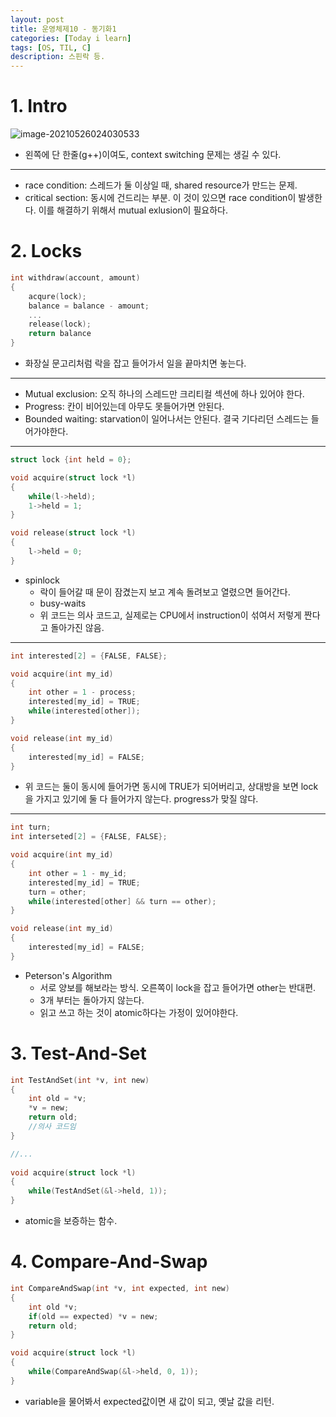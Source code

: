 ```yaml
---
layout: post
title: 운영체제10 - 동기화1
categories: [Today i learn]
tags: [OS, TIL, C]
description: 스핀락 등.
---
```


# 1. Intro

![image-20210526024030533](https://raw.githubusercontent.com/chunyunseo/ImageRepo/image/img/image-20210526024030533.png)

- 왼쪽에 단 한줄(g++)이여도, context switching 문제는 생길 수 있다.

---

- race condition: 스레드가 둘 이상일 때, shared resource가 만드는 문제.
- critical section: 동시에 건드리는 부분. 이 것이 있으면 race condition이 발생한다. 이를 해결하기 위해서 mutual exlusion이 필요하다.

# 2. Locks

```c
int withdraw(account, amount)
{
    acqure(lock);
    balance = balance - amount;
    ...
    release(lock);
    return balance
}
```

- 화장실 문고리처럼 락을 잡고 들어가서 일을 끝마치면 놓는다.

---

- Mutual exclusion: 오직 하나의 스레드만 크리티컬 섹션에 하나 있어야 한다.
- Progress: 칸이 비어있는데 아무도 못들어가면 안된다.
- Bounded waiting: starvation이 일어나서는 안된다. 결국 기다리던 스레드는 들어가야한다.

---
```c
struct lock {int held = 0};

void acquire(struct lock *l)
{
    while(l->held);
    1->held = 1;
}

void release(struct lock *l)
{
    l->held = 0;
}
```
- spinlock
  - 락이 들어갈 때 문이 잠겼는지 보고 계속 돌려보고 열렸으면 들어간다.
  - busy-waits
  - 위 코드는 의사 코드고, 실제로는 CPU에서 instruction이 섞여서 저렇게 짠다고 돌아가진 않음.

---

```c
int interested[2] = {FALSE, FALSE};

void acquire(int my_id)
{
	int other = 1 - process;
	interested[my_id] = TRUE;
    while(interested[other]);
}

void release(int my_id)
{
    interested[my_id] = FALSE;
}
```

- 위 코드는 둘이 동시에 들어가면 동시에 TRUE가 되어버리고, 상대방을 보면 lock을 가지고 있기에 둘 다 들어가지 않는다. progress가 맞질 않다.

---

```c
int turn;
int interseted[2] = {FALSE, FALSE};

void acquire(int my_id)
{
    int other = 1 - my_id;
    interested[my_id] = TRUE;
    turn = other;
    while(interested[other] && turn == other);
}

void release(int my_id)
{
    interested[my_id] = FALSE;
}
```

- Peterson's Algorithm
  - 서로 양보를 해보라는 방식. 오른쪽이 lock을 잡고 들어가면 other는 반대편.
  - 3개 부터는 돌아가지 않는다.
  - 읽고 쓰고 하는 것이 atomic하다는 가정이 있어야한다.



# 3. Test-And-Set

```c
int TestAndSet(int *v, int new)
{
	int old = *v;
	*v = new;
	return old;
	//의사 코드임
}

//...
    
void acquire(struct lock *l)
{
	while(TestAndSet(&l->held, 1));
}
```

- atomic을 보증하는 함수.



# 4. Compare-And-Swap

```c
int CompareAndSwap(int *v, int expected, int new)
{
    int old *v;
    if(old == expected) *v = new;
    return old;
}

void acquire(struct lock *l)
{
    while(CompareAndSwap(&l->held, 0, 1));
}
```

- variable을 물어봐서 expected값이면 새 값이 되고, 옛날 값을 리턴.



